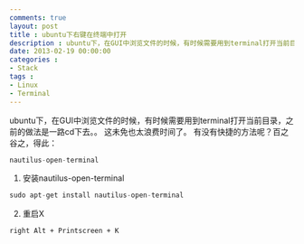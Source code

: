```yaml
---
comments: true
layout: post
title : ubuntu下右键在终端中打开
description : ubuntu下，在GUI中浏览文件的时候，有时候需要用到terminal打开当前目录，比较好用的方法是安装nautilus-open-terminal
date: 2013-02-19 00:00:00
categories : 
- Stack
tags : 
- Linux
- Terminal
---
```


ubuntu下，在GUI中浏览文件的时候，有时候需要用到terminal打开当前目录，之前的做法是一路cd下去。。
这未免也太浪费时间了。
有没有快捷的方法呢？百之谷之，得此：

```haskell
nautilus-open-terminal
```
1. 安装nautilus-open-terminal

```haskell
sudo apt-get install nautilus-open-terminal
```
2. 重启X


`right Alt + Printscreen + K`